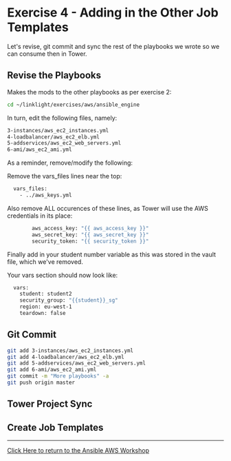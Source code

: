 # Exercise 4 - Adding in the Other Job Templates

Let's revise, git commit and sync the rest of the playbooks we wrote so we can consume then in Tower.

## Revise the Playbooks

Makes the mods to the other playbooks as per exercise 2:

```bash
cd ~/linklight/exercises/aws/ansible_engine
```

In turn, edit the following files, namely:

```bash
3-instances/aws_ec2_instances.yml
4-loadbalancer/aws_ec2_elb.yml
5-addservices/aws_ec2_web_servers.yml
6-ami/aws_ec2_ami.yml
```

As a reminder, remove/modify the following:

Remove the vars_files lines near the top:

```bash
  vars_files:
    - ../aws_keys.yml
```

Also remove ALL occurences of these lines, as Tower will use the AWS credentials in its place:

```bash
        aws_access_key: "{{ aws_access_key }}"
        aws_secret_key: "{{ aws_secret_key }}"
        security_token: "{{ security_token }}"
```

Finally add in your student number variable as this was stored in the vault file, which we've removed.

Your vars section should now look like:

```bash
  vars:
    student: student2
    security_group: "{{student}}_sg"
    region: eu-west-1
    teardown: false
```

## Git Commit 

```bash
git add 3-instances/aws_ec2_instances.yml
git add 4-loadbalancer/aws_ec2_elb.yml
git add 5-addservices/aws_ec2_web_servers.yml
git add 6-ami/aws_ec2_ami.yml
git commit -m "More playbooks" -a
git push origin master
```

## Tower Project Sync


## Create Job Templates

---

[Click Here to return to the Ansible AWS Workshop](../../README.md)
